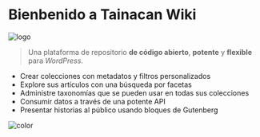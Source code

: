 # Bienbenido a Tainacan Wiki

![logo](_assets/images/logo_tainacan.png)

> Una plataforma de repositorio **de código abierto**, **potente** y **flexible** para _WordPress_.

- Crear colecciones con metadatos y filtros personalizados
- Explore sus artículos con una búsqueda por facetas
- Administre taxonomías que se pueden usar en todas sus colecciones
- Consumir datos a través de una potente API
- Presentar historias al público usando bloques de Gutenberg

<!-- [Wiki in English](/#tainacan-wiki)
[Wiki em Português](/pt-br/#wiki-do-tainacan) -->

<!-- background color -->

![color](#ffffff)
